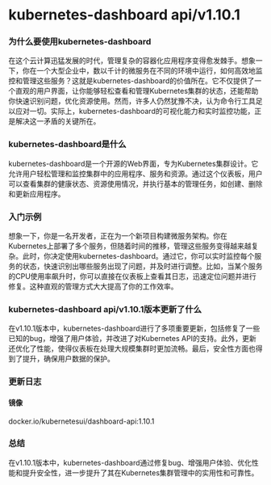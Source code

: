 # kubernetes-dashboard api/v1.10.1
### 为什么要使用kubernetes-dashboard

在这个云计算迅猛发展的时代，管理复杂的容器化应用程序变得愈发棘手。想象一下，你在一个大型企业中，数以千计的微服务在不同的环境中运行，如何高效地监控和管理这些服务？这就是kubernetes-dashboard的价值所在。它不仅提供了一个直观的用户界面，让你能够轻松查看和管理Kubernetes集群的状态，还能帮助你快速识别问题，优化资源使用。然而，许多人仍然犹豫不决，认为命令行工具足以应对一切。实际上，kubernetes-dashboard的可视化能力和实时监控功能，正是解决这一矛盾的关键所在。

### kubernetes-dashboard是什么

kubernetes-dashboard是一个开源的Web界面，专为Kubernetes集群设计。它允许用户轻松管理和监控集群中的应用程序、服务和资源。通过这个仪表板，用户可以查看集群的健康状态、资源使用情况，并执行基本的管理任务，如创建、删除和更新应用程序。

### 入门示例

想象一下，你是一名开发者，正在为一个新项目构建微服务架构。你在Kubernetes上部署了多个服务，但随着时间的推移，管理这些服务变得越来越复杂。此时，你决定使用kubernetes-dashboard。通过它，你可以实时监控每个服务的状态，快速识别出哪些服务出现了问题，并及时进行调整。比如，当某个服务的CPU使用率飙升时，你可以直接在仪表板上查看其日志，迅速定位问题并进行修复。这种直观的管理方式大大提高了你的工作效率。

### kubernetes-dashboard api/v1.10.1版本更新了什么

在v1.10.1版本中，kubernetes-dashboard进行了多项重要更新，包括修复了一些已知的bug，增强了用户体验，并改进了对Kubernetes API的支持。此外，更新还优化了性能，使得仪表板在处理大规模集群时更加流畅。最后，安全性方面也得到了提升，确保用户数据的保护。

### 更新日志

#### 镜像
docker.io/kubernetesui/dashboard-api:1.10.1

### 总结

在v1.10.1版本中，kubernetes-dashboard通过修复bug、增强用户体验、优化性能和提升安全性，进一步提升了其在Kubernetes集群管理中的实用性和可靠性。